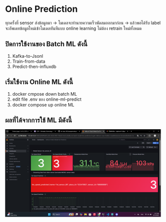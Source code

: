 # Online Prediction

<!-- Online Prection ทำงานอย่างไร  -->
ทุกครั้งที่ sensor ส่งข้อมูลมา → โมเดลจะทำนายความเร็วพัดลมออกมาก่อน → แล้วพอได้รับ label จะอัพเดทข้อมูลใหม่เข้าโมเดลทันทีแบบ online learning ไม่ต้อง retrain ใหม่ทั้งหมด

## ปิดการใช้งานของ Batch ML ดังนี้

1. Kafka-to-Jsonl
2. Train-from-data
3. Predict-then-influxdb


## เริ่มใช้งาน Online ML ดังนี้

1. docker cmpose down batch ML
2. edit file .env ของ online-ml-predict
3. docker compose up online ML

## ผลที่ได้จากการใช้ ML มีดังนี้

<!-- แนบรูป Grafana  พร้อมอธิบาย -->
![MLIoT](../../assets/images/Screenshot%202025-08-13%20145803.png)